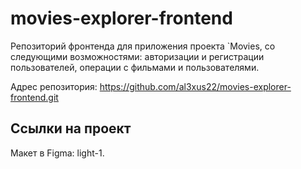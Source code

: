 # movies-explorer-frontend
Репозиторий фронтенда для приложения проекта `Movies, со следующими возможностями: авторизации и регистрации пользователей, операции с фильмами и пользователями.

Адрес репозитория: https://github.com/al3xus22/movies-explorer-frontend.git

## Ссылки на проект

Макет в Figma: light-1.